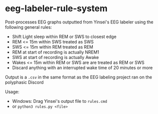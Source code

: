 # eeg-labeler-rule-system

Post-processes EEG graphs outputted from Yinsei's EEG labeler using the following general rules:

* Shift Light sleep within REM or SWS to closest edge
* REM <= 15m within SWS treated as SWS
* SWS <= 15m within REM treated as REM
* REM at start of recording is actually NREM1
* SWS at start of recording is actually Awake
* Wakes <= 15m within REM or SWS are are treated as REM or SWS
* Discard anything with an interrupted wake time of 20 minutes or more

Output is a `.csv` in the same format as the EEG labeling project ran on the polyphasic Discord

Usage:

* Windows: Drag Yinsei's output file to `rules.cmd`
* or `python3 rules.py <file>`
